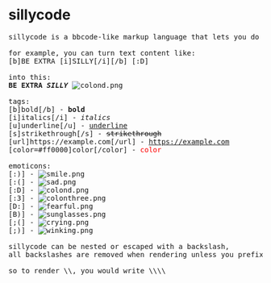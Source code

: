 # sillycode

<pre>
sillycode is a bbcode-like markup language that lets you do cool things with your posts :3

for example, you can turn text content like:
[b]BE EXTRA [i]SILLY[/i][/b] [:D]

into this:
<strong>BE EXTRA <em>SILLY</em></strong> <img src="/static/emoticons/colond.png?v=1" alt="colond.png">

tags:
[b]bold[/b] - <strong>bold</strong>
[i]italics[/i] - <em>italics</em>
[u]underline[/u] - <ins>underline</ins>
[s]strikethrough[/s] - <del>strikethrough</del>
[url]https://example.com[/url] - <a href="https://example.com">https://example.com</a>
[color=#ff0000]color[/color] - <span style="color: #ff0000">color</span>

emoticons:
[:)] - <img src="/static/emoticons/smile.png" alt="smile.png">
[:(] - <img src="/static/emoticons/sad.png" alt="sad.png">
[:D] - <img src="/static/emoticons/colond.png" alt="colond.png">
[:3] - <img src="/static/emoticons/colonthree.png" alt="colonthree.png">
[D:] - <img src="/static/emoticons/fearful.png" alt="fearful.png">
[B)] - <img src="/static/emoticons/sunglasses.png" alt="sunglasses.png">
[;(] - <img src="/static/emoticons/crying.png" alt="crying.png">
[;)] - <img src="/static/emoticons/winking.png" alt="winking.png">

sillycode can be nested or escaped with a backslash,
all backslashes are removed when rendering unless you prefix them with a backslash

so to render \\, you would write \\\\
</pre>
